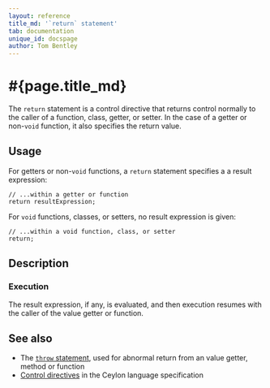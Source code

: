 ```yaml
---
layout: reference
title_md: '`return` statement'
tab: documentation
unique_id: docspage
author: Tom Bentley
---
```


# #{page.title_md}

The `return` statement is a control directive that returns control normally 
to the caller of a function, class, getter, or setter. In the case of a
getter or non-`void` function, it also specifies the return value.

## Usage 

For getters or non-`void` functions, a `return` statement specifies a 
a result expression:

<!-- check:none -->
<!-- try: -->
    // ...within a getter or function
    return resultExpression;

For `void` functions, classes, or setters, no result expression is given:

<!-- check:none -->
<!-- try: -->
    // ...within a void function, class, or setter
    return;

## Description

### Execution

The result expression, if any, is evaluated, and then execution resumes 
with the caller of the value getter or function.

## See also

* The [`throw` statement](../throw/), used for abnormal return from an 
  value getter, method or function
* [Control directives](#{site.urls.spec_current}#controldirectives) in the 
  Ceylon language specification

